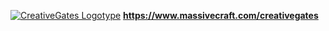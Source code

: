 <a href="https://www.massivecraft.com/creativegates">![CreativeGates Logotype](https://www.massivecraft.com/wp-content/uploads/2011/07/massivecraft-logotype-plugin-creativegates-2000.jpg)</a>
<b>https://www.massivecraft.com/creativegates</b>
